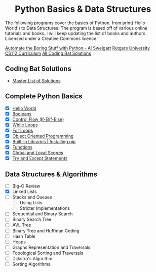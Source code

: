 <h1 align="center">Python Basics & Data Structures</h1>

The following programs cover the basics of Python, from print('Hello World') to Data Structures.
The program is based off of various online tutorials and books. I will keep updating
the list of books and authors. Licensed under a Creative Commons licence.

[Automate the Boring Stuff with Python - Al Sweigart](http://automatetheboringstuff.com/)
[Rutgers University CS112 Curriculum](https://github.com/USMC1941/CS112-Rutgers)
[All Coding Bat Solutions](Codingbat.com)

## Coding Bat Solutions

- [Master List of Solutions](https://github.com/loej/Python-DataStructures/tree/master/Complete%20Python%20Basics/Coding%20Bat%20Solutions)

## Complete Python Basics

- [X] [Hello World](https://github.com/loej/Python-DataStructures/blob/master/Complete%20Python%20Basics/basics-HelloWorld.py)
- [X] [Booleans](https://github.com/loej/Python-DataStructures/blob/master/Complete%20Python%20Basics/boolean.py)
- [X] [Control Flow (If-Elif-Else)](https://github.com/loej/Python-DataStructures/blob/master/Complete%20Python%20Basics/if-ifelse-statements.py)
- [X] [While Loops](https://github.com/loej/Python-DataStructures/blob/master/Complete%20Python%20Basics/while-loops.py)
- [X] [For Loops](https://github.com/loej/Python-DataStructures/blob/master/Complete%20Python%20Basics/for-loops.py)
- [X] [Object Oriented Programming](https://github.com/loej/Python-DataStructures/blob/master/Complete%20Python%20Basics/OOP.py)
- [X] [Built-in Libraries | Installing pip ](https://github.com/loej/Python-DataStructures/blob/master/Complete%20Python%20Basics/built-in.py)
- [X] [Functions](https://github.com/loej/Python-DataStructures/blob/master/Complete%20Python%20Basics/functions.py)
- [X] [Global and Local Scopes](https://github.com/loej/Python-DataStructures/blob/master/Complete%20Python%20Basics/Global-Local-Scope.py)
- [X] [Try and Except Statements](https://github.com/loej/Python-DataStructures/blob/master/Complete%20Python%20Basics/Global-Local-Scope.py)

## Data Structures & Algorithms

- [ ] Big-O Review
- [X] Linked Lists
- [ ] Stacks and Queues
  - [ ] Using Lists
  - [ ] Stricter Implementations
- [ ] Sequential and Binary Search
- [ ] Binary Search Tree
- [ ] AVL Tree
- [ ] Binary Tree and Huffman Coding
- [ ] Hash Table
- [ ] Heaps
- [ ] Graphs Representation and Traversals
- [ ] Topological Sorting and Traversals
- [ ] Dijkstra's Algorithm
- [ ] Sorting Algorithms
